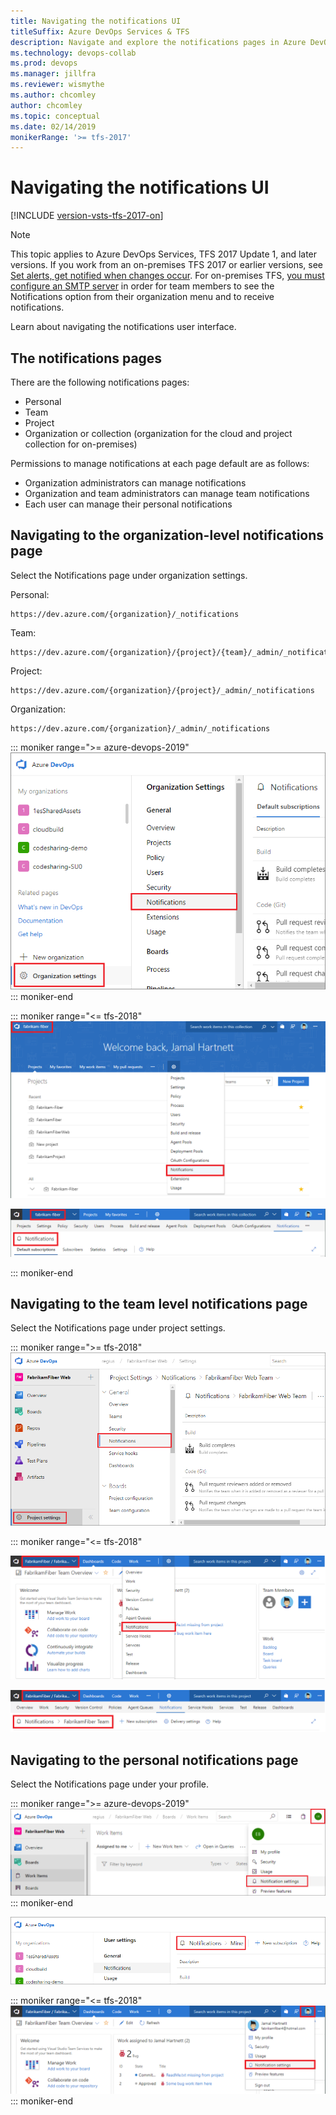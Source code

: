 ```yaml
---
title: Navigating the notifications UI
titleSuffix: Azure DevOps Services & TFS 
description: Navigate and explore the notifications pages in Azure DevOps Services and Team Foundation Server (TFS)  
ms.technology: devops-collab
ms.prod: devops
ms.manager: jillfra
ms.reviewer: wismythe
ms.author: chcomley
author: chcomley
ms.topic: conceptual
ms.date: 02/14/2019 
monikerRange: '>= tfs-2017'
---
```


# Navigating the notifications UI

[!INCLUDE [version-vsts-tfs-2017-on](../boards/_shared/version-vsts-tfs-2017-on.md)]

> [!NOTE]  
> This topic applies to Azure DevOps Services, TFS 2017 Update 1, and later versions. If you work from an on-premises TFS 2017 or earlier versions, see [Set alerts, get notified when changes occur](../work/track/alerts-and-notifications.md). For on-premises TFS, [you must configure an SMTP server](/tfs/server/admin/setup-customize-alerts) in order for team members to see the Notifications option from their organization menu and to receive notifications.

Learn about navigating the notifications user interface.

## The notifications pages

There are the following notifications pages:

* Personal
* Team
* Project
* Organization or collection (organization for the cloud and project collection for on-premises)

Permissions to manage notifications at each page default are  as follows:

* Organization administrators can manage notifications
* Organization and team administrators can manage team notifications
* Each user can manage their personal notifications

## Navigating to the organization-level notifications page

Select the Notifications page under organization settings.

Personal:
```
https://dev.azure.com/{organization}/_notifications
```

Team:
```
https://dev.azure.com/{organization}/{project}/{team}/_admin/_notifications
```

Project:
```
https://dev.azure.com/{organization}/{project}/_admin/_notifications
```

Organization:
```
https://dev.azure.com/{organization}/_admin/_notifications
```

   ::: moniker range=">= azure-devops-2019"  
   ![Navigate to organization notifications page](_img/nav-organization-notifications-hub-newnav.png)
   ::: moniker-end

   ::: moniker range="<= tfs-2018"  
   ![Navigate to organization notifications page](_img/nav-organization-notifications-hub.png)

   ![View organization level notifications page](_img/view-organization-notification-hub.png)

   ::: moniker-end

## Navigating to the team level notifications page

Select the Notifications page under project settings.

   ::: moniker range=">= tfs-2018"  
   ![Navigate to team notifications page](_img/nav-team-notifications-hub-newnav.png)

   ::: moniker range="<= tfs-2018"  

   ![Navigate to team notifications page](_img/nav-team-notifications-hub.png)

   ![View team level notifications page](_img/view-team-notification-hub.png)


## Navigating to the personal notifications page

Select the Notifications page under your profile.

   ::: moniker range=">= azure-devops-2019"  
   ![Navigate to personal notifications page](_img/nav-personal-notifications-hub-newnav.png)
   ::: moniker-end

   ![View personal notifications page](_img/view-personal-notification-hub-newnav.png)

   ::: moniker range="<= tfs-2018"
   ![Navigate to personal notifications page](_img/nav-personal-notifications-hub.png)
   ::: moniker-end
